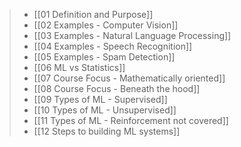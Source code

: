 > - [[01 Definition and Purpose]]
> - [[02 Examples - Computer Vision]]
> - [[03 Examples - Natural Language Processing]]
> - [[04 Examples - Speech Recognition]]
> - [[05 Examples - Spam Detection]]
> - [[06 ML vs Statistics]]
> - [[07 Course Focus - Mathematically oriented]]
> - [[08 Course Focus - Beneath the hood]]
> - [[09 Types of ML - Supervised]]
> - [[10 Types of ML - Unsupervised]]
> - [[11 Types of ML - Reinforcement not covered]]
> - [[12 Steps to building ML systems]]